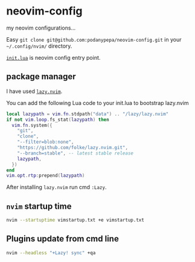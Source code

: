 # neovim-config
my neovim configurations...

Easy `git clone git@github.com:podanypepa/neovim-config.git` in your `~/.config/nvim/` directory.

[`init.lua`](./init.lua) is neovim config entry point.

## package manager

I have used [`lazy.nvim`](https://github.com/folke/lazy.nvim).

You can add the following Lua code to your init.lua to bootstrap lazy.nvim

```lua
local lazypath = vim.fn.stdpath("data") .. "/lazy/lazy.nvim"
if not vim.loop.fs_stat(lazypath) then
  vim.fn.system({
    "git",
    "clone",
    "--filter=blob:none",
    "https://github.com/folke/lazy.nvim.git",
    "--branch=stable", -- latest stable release
    lazypath,
  })
end
vim.opt.rtp:prepend(lazypath)
```

After installing `lazy.nvim` run cmd `:Lazy`.

## `nvim` startup time

```bash
nvim --startuptime vimstartup.txt +e vimstartup.txt
```

## Plugins update from cmd line

```bash
nvim --headless "+Lazy! sync" +qa
```
